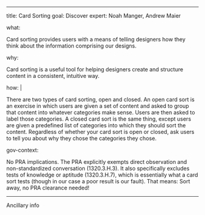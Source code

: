 
---
title: Card Sorting
goal: Discover
expert: Noah Manger, Andrew Maier

what: <p>Card sorting provides users with a means of telling designers how they think about the information comprising our designs.</p>

why: <p>Card sorting is a useful tool for helping designers create and structure content in a consistent, intuitive way.</p>

how: |
    <p>There are two types of card sorting, open and closed. An open card sort is an exercise in which users are given a set of content and asked to group that content into whatever categories make sense. Users are then asked to label those categories. A closed card sort is the same thing, except users are given a predefined list of categories into which they should sort the content. Regardless of whether your card sort is open or closed, ask users to tell you about why they chose the categories they chose.</p>

gov-context: 
	<p>No PRA implications. The PRA explicitly exempts direct observation and non-standardized conversation (1320.3.H.3). It also specifically excludes tests of knowledge or aptitude (1320.3.H.7), which is essentially what a card sort tests (though in our case a poor result is our fault). That means: Sort away, no PRA clearance needed!</p>
    
---

Ancillary info